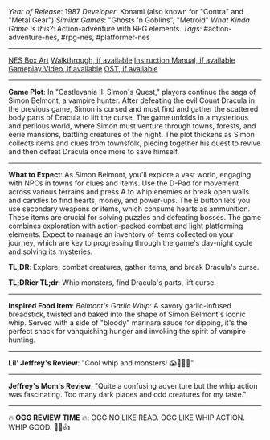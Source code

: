 *Year of Release*: 1987
*Developer*: Konami (also known for "Contra" and "Metal Gear")
*Similar Games*: "Ghosts 'n Goblins", "Metroid"
*What Kinda Game is this?*: Action-adventure with RPG elements.
*Tags:* #action-adventure-nes, #rpg-nes, #platformer-nes

---
[NES Box Art](https://www.google.com/search?tbm=isch&q=NES+Box+Art+Castlevania+II+Simon's+Quest) 
[Walkthrough, if available](https://www.google.com/search?q=Walkthrough+NES+Castlevania+II+Simon's+Quest)
[Instruction Manual, if available](https://www.google.com/search?q=NES+Instruction+Manual+Castlevania+II+Simon's+Quest)
[Gameplay Video, if available](https://www.youtube.com/results?search_query=gameplay+NES+Castlevania+II+Simon's+Quest) 
[OST, if available](https://www.youtube.com/results?search_query=gameplay+NES+Castlevania+II+Simon's+Quest+OST)

- - -
**Game Plot**: In "Castlevania II: Simon's Quest," players continue the saga of Simon Belmont, a vampire hunter. After defeating the evil Count Dracula in the previous game, Simon is cursed and must find and gather the scattered body parts of Dracula to lift the curse. The game unfolds in a mysterious and perilous world, where Simon must venture through towns, forests, and eerie mansions, battling creatures of the night. The plot thickens as Simon collects items and clues from townsfolk, piecing together his quest to revive and then defeat Dracula once more to save himself.

- - -
**What to Expect**: As Simon Belmont, you'll explore a vast world, engaging with NPCs in towns for clues and items. Use the D-Pad for movement across various terrains and press A to whip enemies or break open walls and candles to find hearts, money, and power-ups. The B button lets you use secondary weapons or items, which consume hearts as ammunition. These items are crucial for solving puzzles and defeating bosses. The game combines exploration with action-packed combat and light platforming elements. Expect to manage an inventory of items collected on your journey, which are key to progressing through the game's day-night cycle and solving its mysteries.

**TL;DR**: Explore, combat creatures, gather items, and break Dracula's curse.

**TL;DRier TL;dr**: Whip monsters, find Dracula's parts, lift curse.

---
**Inspired Food Item**: *Belmont's Garlic Whip*: A savory garlic-infused breadstick, twisted and baked into the shape of Simon Belmont's iconic whip. Served with a side of "bloody" marinara sauce for dipping, it's the perfect snack for vanquishing hunger and invoking the spirit of vampire hunting.

---
**Lil' Jeffrey's Review**: "Cool whip and monsters! 😱🧛‍♂️🍞"

---
**Jeffrey's Mom's Review**: "Quite a confusing adventure but the whip action was fascinating. Too many dark places and odd creatures for my taste."

---
🔥 **OGG REVIEW TIME** 🔥: OGG NO LIKE READ. OGG LIKE WHIP ACTION. WHIP GOOD. 🍖🔥👍